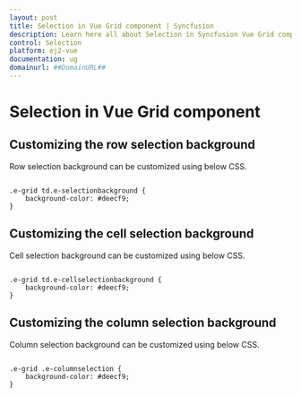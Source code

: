 ```yaml
---
layout: post
title: Selection in Vue Grid component | Syncfusion
description: Learn here all about Selection in Syncfusion Vue Grid component of Syncfusion Essential JS 2 and more.
control: Selection 
platform: ej2-vue
documentation: ug
domainurl: ##DomainURL##
---
```


# Selection in Vue Grid component

## Customizing the row selection background

Row selection background can be customized using below CSS.

```

.e-grid td.e-selectionbackground {
    background-color: #deecf9;
}

```

## Customizing the cell selection background

Cell selection background can be customized using below CSS.

```

.e-grid td.e-cellselectionbackground {
    background-color: #deecf9;
}

```

## Customizing the column selection background

Column selection background can be customized using below CSS.

```

.e-grid .e-columnselection {
    background-color: #deecf9;
}

```